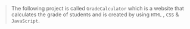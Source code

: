 > The following project is called `GradeCalculator` which is a website that calculates the grade of students and is created by using `HTML` , `CSS` & `JavaScript`.